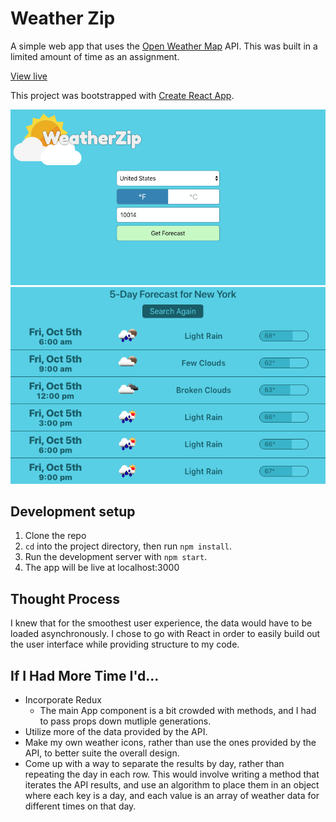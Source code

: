 # Weather Zip
A simple web app that uses the [Open Weather Map](https://openweathermap.org/) API. This was built in a limited amount of time as an assignment.

[View live](http://weatherzip.danflorio.com)

This project was bootstrapped with [Create React App](https://github.com/facebook/create-react-app).

![image](./screenshots/screenshot.png)
![image](./screenshots/screenshot2.png)

## Development setup
1. Clone the repo
2. `cd` into the project directory, then run `npm install`.
3. Run the development server with `npm start`.
4. The app will be live at localhost:3000

## Thought Process
I knew that for the smoothest user experience, the data would have to be loaded asynchronously. I chose to go with React in order to easily build out the user interface while providing structure to my code. 

## If I Had More Time I'd...
* Incorporate Redux
  * The main App component is a bit crowded with methods, and I had to pass props down mutliple generations.
* Utilize more of the data provided by the API.
* Make my own weather icons, rather than use the ones provided by the API, to better suite the overall design.
* Come up with a way to separate the results by day, rather than repeating the day in each row. This would involve writing a method that iterates the API results, and use an algorithm to place them in an object where each key is a day, and each value is an array of weather data for different times on that day.
